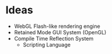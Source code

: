 # Ideas

- WebGL Flash-like rendering engine
- Retained Mode GUI System (OpenGL)
- Compile Time Reflection System
  - Scripting Language
